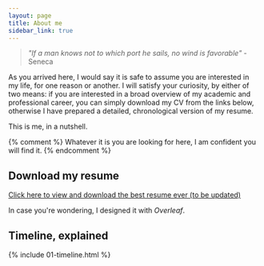 ```yaml
---
layout: page
title: About me
sidebar_link: true
---
```



> _"If a man knows not to which port he sails, no wind is favorable"_ - Seneca

As you arrived here, I would say it is safe to assume you are interested in my life, for one reason or another. I will satisfy your curiosity, by either of two means: if you are interested in a broad overview of my academic and professional career, you can simply download my CV from the links below, otherwise I have prepared a detailed, chronological version of my resume. 

This is me, in a nutshell.

{% comment %}
Whatever it is you are looking for here, I am confident you will find it. 
{% endcomment %}

## Download my resume

<a href="https://goznalo-git.github.io/portfolio/files/CV_GCA_data_eng.pdf" target="_blank">Click here to view and download the best resume ever (to be updated)</a>

In case you're wondering, I designed it with _Overleaf_.

## Timeline, explained

{% include 01-timeline.html %}
